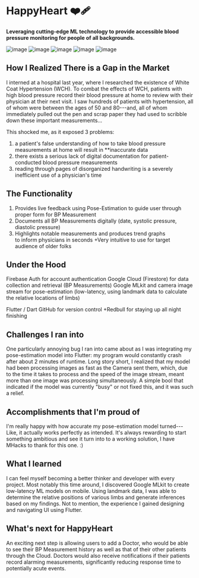 # HappyHeart ❤️‍🩹
**Leveraging cutting-edge ML technology to provide accessible blood pressure monitoring for people of all backgrounds.**

![image](https://github.com/jamalvh/happyheart/assets/113135025/fe1ad3ce-d42c-4bbf-93c5-9a6096e3a428)
![image](https://github.com/jamalvh/happyheart/assets/113135025/f88de365-ec94-4441-aa79-0c803e00888d)
![image](https://github.com/jamalvh/happyheart/assets/113135025/35a3d697-92f5-4796-aca7-8e9c56071cd5)
![image](https://github.com/jamalvh/happyheart/assets/113135025/ae22cfee-2ba4-4329-9c29-edf9e6039c95)
![image](https://github.com/jamalvh/happyheart/assets/113135025/708e41eb-a5b0-403d-89d5-ecb3e4a032f4)

How I Realized There is a Gap in the Market
-------------------------------------------

I interned at a hospital last year, where I researched the existence of White Coat Hypertension (WCH). To combat the effects of WCH, patients with high blood pressure record their blood pressure at home to review with their physician at their next visit. I saw hundreds of patients with hypertension, all of whom were between the ages of 50 and 80---and, all of whom immediately pulled out the pen and scrap paper they had used to scribble down these important measurements...

This shocked me, as it exposed 3 problems: 
1) a patient's false understanding of how to take blood pressure measurements at home will result in **inaccurate data
2) there exists a serious lack of digital documentation for patient-conducted blood pressure measurements
3) reading through pages of disorganized handwriting is a severely inefficient use of a physician's time

The Functionality
-----------------

1) Provides live feedback using Pose-Estimation to guide user through proper form for BP Measurement
2) Documents all BP Measurements digitally (date, systolic pressure, diastolic pressure)
3) Highlights notable measurements and produces trend graphs to inform physicians in seconds +Very intuitive to use for target audience of older folks

Under the Hood
--------------

Firebase Auth for account authentication Google Cloud (Firestore) for data collection and retrieval (BP Measurements) Google MLkit and camera image stream for pose-estimation (low-latency, using landmark data to calculate the relative locations of limbs)

Flutter / Dart GitHub for version control +Redbull for staying up all night finishing

Challenges I ran into
---------------------

One particularly annoying bug I ran into came about as I was integrating my pose-estimation model into Flutter: my program would constantly crash after about 2 minutes of runtime. Long story short, I realized that my model had been processing images as fast as the Camera sent them, which, due to the time it takes to process and the speed of the image stream, meant more than one image was processing simultaneously. A simple bool that indicated if the model was currently "busy" or not fixed this, and it was such a relief.

Accomplishments that I'm proud of
---------------------------------

I'm really happy with how accurate my pose-estimation model turned--- Like, it actually works perfectly as intended. It's always rewarding to start something ambitious and see it turn into to a working solution, I have MHacks to thank for this one. :)

What I learned
--------------

I can feel myself becoming a better thinker and developer with every project. Most notably this time around, I discovered Google MLkit to create low-latency ML models on mobile. Using landmark data, I was able to determine the relative positions of various limbs and generate inferences based on my findings. Not to mention, the experience I gained designing and navigating UI using Flutter.

What's next for HappyHeart
--------------------------

An exciting next step is allowing users to add a Doctor, who would be able to see their BP Measurement history as well as that of their other patients through the Cloud. Doctors would also receive notifications if their patients record alarming measurements, significantly reducing response time to potentially acute events.





